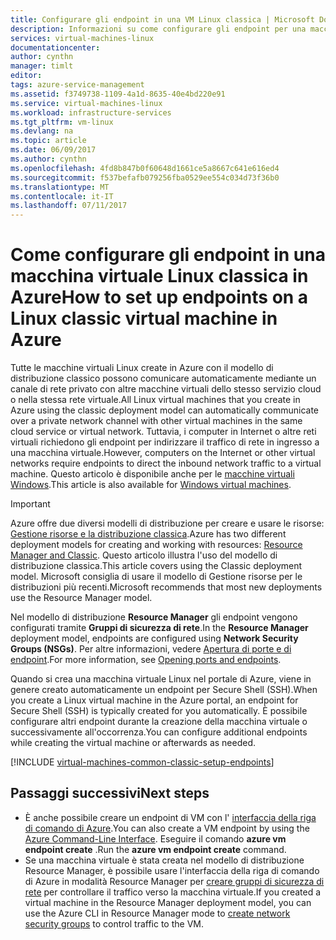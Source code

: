 ```yaml
---
title: Configurare gli endpoint in una VM Linux classica | Microsoft Docs
description: Informazioni su come configurare gli endpoint per una macchina virtuale Linux nel portale di Azure classico per consentire la comunicazione con una VM Linux in Azure
services: virtual-machines-linux
documentationcenter: 
author: cynthn
manager: timlt
editor: 
tags: azure-service-management
ms.assetid: f3749738-1109-4a1d-8635-40e4bd220e91
ms.service: virtual-machines-linux
ms.workload: infrastructure-services
ms.tgt_pltfrm: vm-linux
ms.devlang: na
ms.topic: article
ms.date: 06/09/2017
ms.author: cynthn
ms.openlocfilehash: 4fd8b847b0f60648d1661ce5a8667c641e616ed4
ms.sourcegitcommit: f537befafb079256fba0529ee554c034d73f36b0
ms.translationtype: MT
ms.contentlocale: it-IT
ms.lasthandoff: 07/11/2017
---
```

# <a name="how-to-set-up-endpoints-on-a-linux-classic-virtual-machine-in-azure"></a><span data-ttu-id="9c3d0-103">Come configurare gli endpoint in una macchina virtuale Linux classica in Azure</span><span class="sxs-lookup"><span data-stu-id="9c3d0-103">How to set up endpoints on a Linux classic virtual machine in Azure</span></span>
<span data-ttu-id="9c3d0-104">Tutte le macchine virtuali Linux create in Azure con il modello di distribuzione classico possono comunicare automaticamente mediante un canale di rete privato con altre macchine virtuali dello stesso servizio cloud o nella stessa rete virtuale.</span><span class="sxs-lookup"><span data-stu-id="9c3d0-104">All Linux virtual machines that you create in Azure using the classic deployment model can automatically communicate over a private network channel with other virtual machines in the same cloud service or virtual network.</span></span> <span data-ttu-id="9c3d0-105">Tuttavia, i computer in Internet o altre reti virtuali richiedono gli endpoint per indirizzare il traffico di rete in ingresso a una macchina virtuale.</span><span class="sxs-lookup"><span data-stu-id="9c3d0-105">However, computers on the Internet or other virtual networks require endpoints to direct the inbound network traffic to a virtual machine.</span></span> <span data-ttu-id="9c3d0-106">Questo articolo è disponibile anche per le [macchine virtuali Windows](../../windows/classic/setup-endpoints.md?toc=%2fazure%2fvirtual-machines%2fwindows%2fclassic%2ftoc.json).</span><span class="sxs-lookup"><span data-stu-id="9c3d0-106">This article is also available for [Windows virtual machines](../../windows/classic/setup-endpoints.md?toc=%2fazure%2fvirtual-machines%2fwindows%2fclassic%2ftoc.json).</span></span>

> [!IMPORTANT]
> <span data-ttu-id="9c3d0-107">Azure offre due diversi modelli di distribuzione per creare e usare le risorse: [Gestione risorse e la distribuzione classica](../../../resource-manager-deployment-model.md).</span><span class="sxs-lookup"><span data-stu-id="9c3d0-107">Azure has two different deployment models for creating and working with resources: [Resource Manager and Classic](../../../resource-manager-deployment-model.md).</span></span> <span data-ttu-id="9c3d0-108">Questo articolo illustra l'uso del modello di distribuzione classica.</span><span class="sxs-lookup"><span data-stu-id="9c3d0-108">This article covers using the Classic deployment model.</span></span> <span data-ttu-id="9c3d0-109">Microsoft consiglia di usare il modello di Gestione risorse per le distribuzioni più recenti.</span><span class="sxs-lookup"><span data-stu-id="9c3d0-109">Microsoft recommends that most new deployments use the Resource Manager model.</span></span>

<span data-ttu-id="9c3d0-110">Nel modello di distribuzione **Resource Manager** gli endpoint vengono configurati tramite **Gruppi di sicurezza di rete**.</span><span class="sxs-lookup"><span data-stu-id="9c3d0-110">In the **Resource Manager** deployment model, endpoints are configured using **Network Security Groups (NSGs)**.</span></span> <span data-ttu-id="9c3d0-111">Per altre informazioni, vedere [Apertura di porte e di endpoint](../nsg-quickstart.md?toc=%2fazure%2fvirtual-machines%2flinux%2ftoc.json).</span><span class="sxs-lookup"><span data-stu-id="9c3d0-111">For more information, see [Opening ports and endpoints](../nsg-quickstart.md?toc=%2fazure%2fvirtual-machines%2flinux%2ftoc.json).</span></span>

<span data-ttu-id="9c3d0-112">Quando si crea una macchina virtuale Linux nel portale di Azure, viene in genere creato automaticamente un endpoint per Secure Shell (SSH).</span><span class="sxs-lookup"><span data-stu-id="9c3d0-112">When you create a Linux virtual machine in the Azure portal, an endpoint for Secure Shell (SSH) is typically created for you automatically.</span></span> <span data-ttu-id="9c3d0-113">È possibile configurare altri endpoint durante la creazione della macchina virtuale o successivamente all'occorrenza.</span><span class="sxs-lookup"><span data-stu-id="9c3d0-113">You can configure additional endpoints while creating the virtual machine or afterwards as needed.</span></span>

[!INCLUDE [virtual-machines-common-classic-setup-endpoints](../../../../includes/virtual-machines-common-classic-setup-endpoints.md)]

## <a name="next-steps"></a><span data-ttu-id="9c3d0-114">Passaggi successivi</span><span class="sxs-lookup"><span data-stu-id="9c3d0-114">Next steps</span></span>
* <span data-ttu-id="9c3d0-115">È anche possibile creare un endpoint di VM con l' [interfaccia della riga di comando di Azure](https://docs.microsoft.com/cli/azure/get-started-with-az-cli2).</span><span class="sxs-lookup"><span data-stu-id="9c3d0-115">You can also create a VM endpoint by using the [Azure Command-Line Interface](https://docs.microsoft.com/cli/azure/get-started-with-az-cli2).</span></span> <span data-ttu-id="9c3d0-116">Eseguire il comando **azure vm endpoint create** .</span><span class="sxs-lookup"><span data-stu-id="9c3d0-116">Run the **azure vm endpoint create** command.</span></span>
* <span data-ttu-id="9c3d0-117">Se una macchina virtuale è stata creata nel modello di distribuzione Resource Manager, è possibile usare l'interfaccia della riga di comando di Azure in modalità Resource Manager per [creare gruppi di sicurezza di rete](../../../virtual-network/virtual-networks-create-nsg-arm-cli.md) per controllare il traffico verso la macchina virtuale.</span><span class="sxs-lookup"><span data-stu-id="9c3d0-117">If you created a virtual machine in the Resource Manager deployment model, you can use the Azure CLI in Resource Manager mode to [create network security groups](../../../virtual-network/virtual-networks-create-nsg-arm-cli.md) to control traffic to the VM.</span></span>
